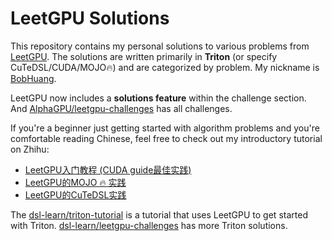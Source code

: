 # LeetGPU Solutions

This repository contains my personal solutions to various problems from [LeetGPU](https://leetgpu.com/challenges). The solutions are written primarily in **Triton** (or specify CuTeDSL/CUDA/MOJO🔥) and are categorized by problem. My nickname is [BobHuang](https://leetgpu.com/profile?display_name=BobHuang).

LeetGPU now includes a **solutions feature** within the challenge section. And [AlphaGPU/leetgpu-challenges](https://github.com/AlphaGPU/leetgpu-challenges) has all challenges.

If you're a beginner just getting started with algorithm problems and you're comfortable reading Chinese, feel free to check out my introductory tutorial on Zhihu:
- [LeetGPU入门教程 (CUDA guide最佳实践)](https://zhuanlan.zhihu.com/p/1899956367734867434)
- [LeetGPU的MOJO 🔥 实践](https://zhuanlan.zhihu.com/p/1908980999993402643)
- [LeetGPU的CuTeDSL实践](https://zhuanlan.zhihu.com/p/1958305040352675168)

The [dsl-learn/triton-tutorial](https://github.com/dsl-learn/triton-tutorial) is a tutorial that uses LeetGPU to get started with Triton. [dsl-learn/leetgpu-challenges](https://github.com/dsl-learn/leetgpu-challenges) has more Triton solutions.
